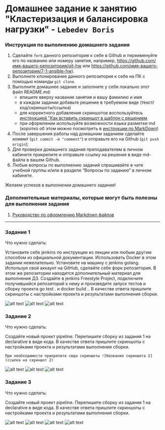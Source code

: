 # Домашнее задание к занятию "Кластеризация и балансировка нагрузки" - `Lebedev Boris`


### Инструкция по выполнению домашнего задания

   1. Сделайте `fork` данного репозитория к себе в Github и переименуйте его по названию или номеру занятия, например, https://github.com/имя-вашего-репозитория/git-hw или  https://github.com/имя-вашего-репозитория/7-1-ansible-hw).
   2. Выполните клонирование данного репозитория к себе на ПК с помощью команды `git clone`.
   3. Выполните домашнее задание и заполните у себя локально этот файл README.md:
      - впишите вверху название занятия и вашу фамилию и имя
      - в каждом задании добавьте решение в требуемом виде (текст/код/скриншоты/ссылка)
      - для корректного добавления скриншотов воспользуйтесь [инструкцией "Как вставить скриншот в шаблон с решением](https://github.com/netology-code/sys-pattern-homework/blob/main/screen-instruction.md)
      - при оформлении используйте возможности языка разметки md (коротко об этом можно посмотреть в [инструкции  по MarkDown](https://github.com/netology-code/sys-pattern-homework/blob/main/md-instruction.md))
   4. После завершения работы над домашним заданием сделайте коммит (`git commit -m "comment"`) и отправьте его на Github (`git push origin`);
   5. Для проверки домашнего задания преподавателем в личном кабинете прикрепите и отправьте ссылку на решение в виде md-файла в вашем Github.
   6. Любые вопросы по выполнению заданий спрашивайте в чате учебной группы и/или в разделе “Вопросы по заданию” в личном кабинете.
   
Желаем успехов в выполнении домашнего задания!
   
### Дополнительные материалы, которые могут быть полезны для выполнения задания

1. [Руководство по оформлению Markdown файлов](https://gist.github.com/Jekins/2bf2d0638163f1294637#Code)

---

### Задание 1

Что нужно сделать:

Установите себе jenkins по инструкции из лекции или любым другим способом из официальной документации. Использовать Docker в этом задании нежелательно.
Установите на машину с jenkins golang.
Используя свой аккаунт на GitHub, сделайте себе форк репозитория. В этом же репозитории находится дополнительный материал для выполнения ДЗ.
Создайте в jenkins Freestyle Project, подключите получившийся репозиторий к нему и произведите запуск тестов и сборку проекта go test . и docker build ..
В качестве ответа пришлите скриншоты с настройками проекта и результатами выполнения сборки.

![alt text](https://github.com/bris91/8-02-hw/blob/c128e4d17775d8482d3cd502e1b69d3759745387/Task_1.png)
![alt text](https://github.com/bris91/8-02-hw/blob/c128e4d17775d8482d3cd502e1b69d3759745387/Task_1.1.png)
![alt text](https://github.com/bris91/8-02-hw/blob/c128e4d17775d8482d3cd502e1b69d3759745387/Task_1.2.png)

### Задание 2

Что нужно сделать:

Создайте новый проект pipeline.
Перепишите сборку из задания 1 на declarative в виде кода.
В качестве ответа пришлите скриншоты с настройками проекта и результатами выполнения сборки.





`При необходимости прикрепитe сюда скриншоты
![Название скриншота 2](ссылка на скриншот 2)`

![alt text](https://github.com/bris91/8-02-hw/blob/c128e4d17775d8482d3cd502e1b69d3759745387/Task_2.png)
![alt text](https://github.com/bris91/8-02-hw/blob/c128e4d17775d8482d3cd502e1b69d3759745387/Task_2.1.png)
![alt text](https://github.com/bris91/8-02-hw/blob/c128e4d17775d8482d3cd502e1b69d3759745387/Task_2.2.png)



### Задание 3

Что нужно сделать:

Создайте новый проект pipeline.
Перепишите сборку из задания 1 на declarative в виде кода.
В качестве ответа пришлите скриншоты с настройками проекта и результатами выполнения сборки.

![alt text](https://github.com/bris91/8-02-hw/blob/c128e4d17775d8482d3cd502e1b69d3759745387/Task_3.png)
![alt text](https://github.com/bris91/8-02-hw/blob/c128e4d17775d8482d3cd502e1b69d3759745387/Task_3.1.png)
![alt text](https://github.com/bris91/8-02-hw/blob/c128e4d17775d8482d3cd502e1b69d3759745387/Task_3.2.png)
![alt text](https://github.com/bris91/8-02-hw/blob/c128e4d17775d8482d3cd502e1b69d3759745387/Task_all.png)

